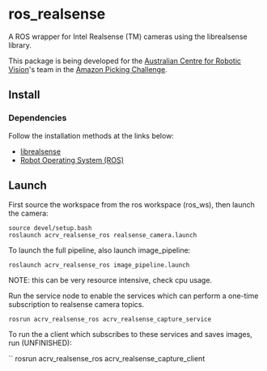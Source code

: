# ros_realsense
A ROS wrapper for Intel Realsense (TM) cameras using the librealsense library.

This package is being developed for the [Australian Centre for Robotic Vision](http://roboticvision.org)'s team in the [Amazon Picking Challenge](http://amazonpickingchallenge.org/).

## Install
### Dependencies
Follow the installation methods at the links below:

* [librealsense](https://github.com/IntelRealSense/librealsense)
* [Robot Operating System (ROS)](http://wiki.ros.org/kinetic/Installation)

## Launch

First source the workspace from the ros workspace (ros_ws), then launch the camera:

```
source devel/setup.bash
roslaunch acrv_realsense_ros realsense_camera.launch
```
To launch the full pipeline, also launch image_pipeline:

```
roslaunch acrv_realsense_ros image_pipeline.launch
```
NOTE: this can be very resource intensive, check cpu usage.

Run the service node to enable the services which can perform a one-time subscription to realsense camera topics.

```
rosrun acrv_realsense_ros acrv_realsense_capture_service
```

To run the a client which subscribes to these services and saves images, run (UNFINISHED):

``
rosrun acrv_realsense_ros acrv_realsense_capture_client
```
